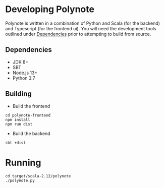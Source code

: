 # Developing Polynote

Polynote is written in a combination of Python and Scala (for the backend) 
and Typescript (for the frontend ui). You will need the development tools
outlined under [Dependencies](#dependencies) prior to attempting to build from
 source. 

## Dependencies

- JDK 8+
- SBT
- Node.js 13+
- Python 3.7

## Building

- Build the frontend

```
cd polynote-frontend
npm install
npm run dist
```

- Build the backend 

```
sbt +dist
```

# Running

```
cd target/scala-2.12/polynote
./polynote.py
```

